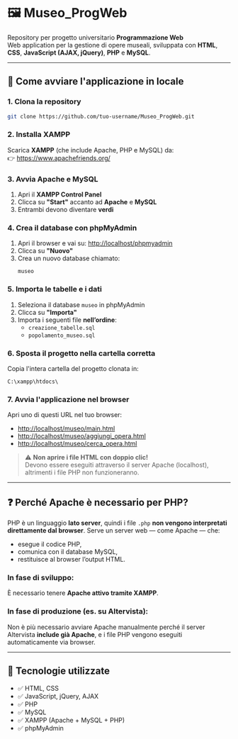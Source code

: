 # 🖼️ Museo_ProgWeb

Repository per progetto universitario **Programmazione Web**  
Web application per la gestione di opere museali, sviluppata con **HTML**, **CSS**, **JavaScript (AJAX, jQuery)**, **PHP** e **MySQL**.

---

## 🚀 Come avviare l'applicazione in locale

### 1. Clona la repository
```bash
git clone https://github.com/tuo-username/Museo_ProgWeb.git
```

### 2. Installa XAMPP
Scarica **XAMPP** (che include Apache, PHP e MySQL) da:  
👉 https://www.apachefriends.org/

### 3. Avvia Apache e MySQL
1. Apri il **XAMPP Control Panel**
2. Clicca su **"Start"** accanto ad **Apache** e **MySQL**
3. Entrambi devono diventare **verdi**

### 4. Crea il database con phpMyAdmin
1. Apri il browser e vai su: [http://localhost/phpmyadmin](http://localhost/phpmyadmin)
2. Clicca su **"Nuovo"**
3. Crea un nuovo database chiamato:
   ```
   museo
   ```

### 5. Importa le tabelle e i dati
1. Seleziona il database `museo` in phpMyAdmin
2. Clicca su **"Importa"**
3. Importa i seguenti file **nell’ordine**:
   - `creazione_tabelle.sql`
   - `popolamento_museo.sql`

### 6. Sposta il progetto nella cartella corretta
Copia l'intera cartella del progetto clonata in:
```
C:\xampp\htdocs\
```

### 7. Avvia l'applicazione nel browser
Apri uno di questi URL nel tuo browser:
- [http://localhost/museo/main.html](http://localhost/museo/main.html)
- [http://localhost/museo/aggiungi_opera.html](http://localhost/museo/aggiungi_opera.html)
- [http://localhost/museo/cerca_opera.html](http://localhost/museo/cerca_opera.html)

> ⚠️ **Non aprire i file HTML con doppio clic!**  
> Devono essere eseguiti attraverso il server Apache (localhost), altrimenti i file PHP non funzioneranno.

---

## ❓ Perché Apache è necessario per PHP?

PHP è un linguaggio **lato server**, quindi i file `.php` **non vengono interpretati direttamente dal browser**. Serve un server web — come Apache — che:

- esegue il codice PHP,
- comunica con il database MySQL,
- restituisce al browser l’output HTML.

### In fase di sviluppo:
È necessario tenere **Apache attivo tramite XAMPP**.

### In fase di produzione (es. su Altervista):
Non è più necessario avviare Apache manualmente perché il server Altervista **include già Apache**, e i file PHP vengono eseguiti automaticamente via browser.

---

## 🧰 Tecnologie utilizzate

- ✅ HTML, CSS
- ✅ JavaScript, jQuery, AJAX
- ✅ PHP
- ✅ MySQL
- ✅ XAMPP (Apache + MySQL + PHP)
- ✅ phpMyAdmin
